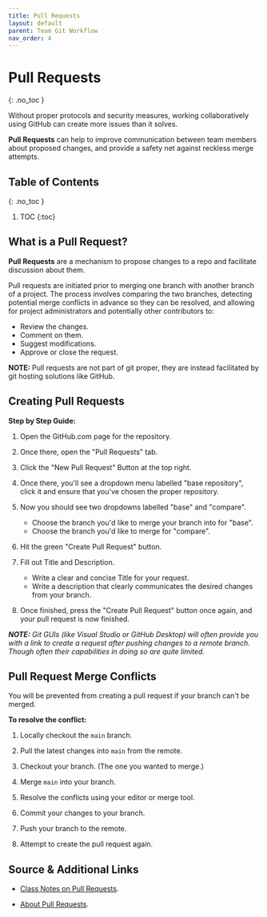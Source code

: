 ```yaml
---
title: Pull Requests
layout: default
parent: Team Git Workflow
nav_order: 4
---
```


<!-- prettier-ignore-start -->

# Pull Requests
{: .no_toc }

Without proper protocols and security measures, working collaboratively using GitHub can create more issues than it solves. 

**Pull Requests** can help to improve communication between team members about proposed changes, and provide a safety net against reckless merge attempts.

## Table of Contents
{: .no_toc }

1. TOC
{:toc}

<!-- prettier-ignore-end -->

## What is a Pull Request?
**Pull Requests** are a mechanism to propose changes to a repo and facilitate discussion about them.

Pull requests are initiated prior to merging one branch with another branch of a project. The process involves comparing the two branches, detecting potential merge conflicts in advance so they can be resolved, and allowing for project administrators and potentially other contributors to:
- Review the changes.
- Comment on them.
- Suggest modifications.
- Approve or close the request.

**NOTE:** Pull requests are not part of git proper, they are instead facilitated by git hosting solutions like GitHub.

## Creating Pull Requests

**Step by Step Guide:**
1. Open the GitHub.com page for the repository.    

2. Once there, open the "Pull Requests" tab.

3. Click the "New Pull Request" Button at the top right.

4. Once there, you'll see a dropdown menu labelled "base repository", click it and ensure that you've chosen the proper repository.

5. Now you should see two dropdowns labelled "base" and "compare". 
    - Choose the branch you'd like to merge your branch into for "base".
    - Choose the branch you'd like to merge for "compare".
    
6. Hit the green "Create Pull Request" button.

7. Fill out Title and Description.
    - Write a clear and concise Title for your request.
    - Write a description that clearly communicates the desired changes from your branch.
    
8. Once finished, press the "Create Pull Request" button once again, and your pull request is now finished.



_**NOTE:** Git GUIs (like Visual Studio or GitHub Desktop) will often provide you with a link to create a request after pushing changes to a remote branch. Though often their capabilities in doing so are quite limited._



## Pull Request Merge Conflicts

You will be prevented from creating a pull request if your branch can't be merged.

**To resolve the conflict:**
1. Locally checkout the `main` branch.

2. Pull the latest changes into `main` from the remote.

3. Checkout your branch. (The one you wanted to merge.)

4. Merge `main` into your branch.

5. Resolve the conflicts using your editor or merge tool.

6. Commit your changes to your branch.

7. Push your branch to the remote.

8. Attempt to create the pull request again.

## Source & Additional Links

- [Class Notes on Pull Requests](https://stungeye.github.io/Software-Development-And-Documentation-1/03-git-team-collaboration/index.html#28).

- [About Pull Requests](https://docs.github.com/en/pull-requests/collaborating-with-pull-requests/proposing-changes-to-your-work-with-pull-requests/about-pull-requests).
